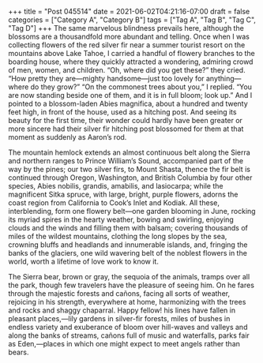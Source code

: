 +++
title = "Post 045514"
date = 2021-06-02T04:21:16-07:00
draft = false
categories = ["Category A", "Category B"]
tags = ["Tag A", "Tag B", "Tag C", "Tag D"]
+++
The same marvelous blindness prevails here, although the blossoms are a thousandfold more abundant and telling. Once when I was collecting flowers of the red silver fir near a summer tourist resort on the mountains above Lake Tahoe, I carried a handful of flowery branches to the boarding house, where they quickly attracted a wondering, admiring crowd of men, women, and children. “Oh, where did you get these?” they cried. “How pretty they are—mighty handsome—just too lovely for anything—where do they grow?” “On the commonest trees about you,” I replied. “You are now standing beside one of them, and it is in full bloom; look up.” And I pointed to a blossom-laden Abies magnifica, about a hundred and twenty feet high, in front of the house, used as a hitching post. And seeing its beauty for the first time, their wonder could hardly have been greater or more sincere had their silver fir hitching post blossomed for them at that moment as suddenly as Aaron’s rod.

The mountain hemlock extends an almost continuous belt along the Sierra and northern ranges to Prince William’s Sound, accompanied part of the way by the pines; our two silver firs, to Mount Shasta, thence the fir belt is continued through Oregon, Washington, and British Columbia by four other species, Abies nobilis, grandis, amabilis, and lasiocarpa; while the magnificent Sitka spruce, with large, bright, purple flowers, adorns the coast region from California to Cook’s Inlet and Kodiak. All these, interblending, form one flowery belt—one garden blooming in June, rocking its myriad spires in the hearty weather, bowing and swirling, enjoying clouds and the winds and filling them with balsam; covering thousands of miles of the wildest mountains, clothing the long slopes by the sea, crowning bluffs and headlands and innumerable islands, and, fringing the banks of the glaciers, one wild wavering belt of the noblest flowers in the world, worth a lifetime of love work to know it.

The Sierra bear, brown or gray, the sequoia of the animals, tramps over all the park, though few travelers have the pleasure of seeing him. On he fares through the majestic forests and cañons, facing all sorts of weather, rejoicing in his strength, everywhere at home, harmonizing with the trees and rocks and shaggy chaparral. Happy fellow! his lines have fallen in pleasant places,—lily gardens in silver-fir forests, miles of bushes in endless variety and exuberance of bloom over hill-waves and valleys and along the banks of streams, cañons full of music and waterfalls, parks fair as Eden,—places in which one might expect to meet angels rather than bears.
